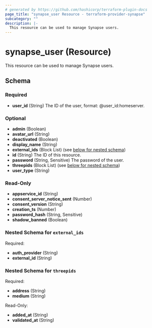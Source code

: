 ```yaml
---
# generated by https://github.com/hashicorp/terraform-plugin-docs
page_title: "synapse_user Resource - terraform-provider-synapse"
subcategory: ""
description: |-
  This resource can be used to manage Synapse users.
---
```


# synapse_user (Resource)

This resource can be used to manage Synapse users.



<!-- schema generated by tfplugindocs -->
## Schema

### Required

- **user_id** (String) The ID of the user, format: @user_id:homeserver.

### Optional

- **admin** (Boolean)
- **avatar_url** (String)
- **deactivated** (Boolean)
- **display_name** (String)
- **external_ids** (Block List) (see [below for nested schema](#nestedblock--external_ids))
- **id** (String) The ID of this resource.
- **password** (String, Sensitive) The password of the user.
- **threepids** (Block List) (see [below for nested schema](#nestedblock--threepids))
- **user_type** (String)

### Read-Only

- **appservice_id** (String)
- **consent_server_notice_sent** (Number)
- **consent_version** (String)
- **creation_ts** (Number)
- **password_hash** (String, Sensitive)
- **shadow_banned** (Boolean)

<a id="nestedblock--external_ids"></a>
### Nested Schema for `external_ids`

Required:

- **auth_provider** (String)
- **external_id** (String)


<a id="nestedblock--threepids"></a>
### Nested Schema for `threepids`

Required:

- **address** (String)
- **medium** (String)

Read-Only:

- **added_at** (String)
- **validated_at** (String)


